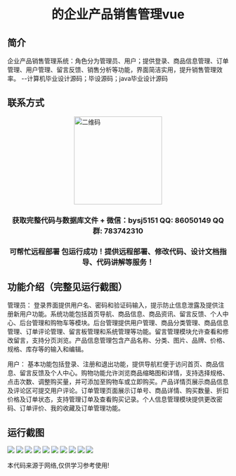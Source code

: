 <p><h1 align="center">的企业产品销售管理vue</h1></p>

## 简介
企业产品销售管理系统：角色分为管理员、用户；提供登录、商品信息管理、订单管理、用户管理、留言反馈、销售分析等功能，界面简洁实用，提升销售管理效率。    --计算机毕业设计源码；毕设源码；java毕业设计源码


## 联系方式
<img src="https://bs-1329754181.cos.ap-shanghai.myqcloud.com/wx.jpg" alt="二维码" style="display: block; margin: 0 auto;" width="200px">
<p><h3 align="center">获取完整代码与数据库文件 + 微信：bysj5151 QQ: 86050149 QQ群: 783742310</h3></p>
<p><h3 align="center">可帮忙远程部署 包运行成功！提供远程部署、修改代码、设计文档指导、代码讲解等服务！</h3></p>

## 功能介绍（完整见运行截图）
管理员： 登录界面提供用户名、密码和验证码输入，提示防止信息泄露及提供注册新用户功能。系统功能包括首页导航、商品信息、商品资讯、留言反馈、个人中心、后台管理和购物车等模块。后台管理提供用户管理、商品分类管理、商品信息管理、订单评论管理、留言板管理和系统管理等功能。留言管理模块允许查看和修改留言，支持分页浏览。产品信息管理包含产品名称、分类、图片、品牌、价格、规格、库存等的输入和编辑。

用户： 基本功能包括登录、注册和退出功能，提供导航栏便于访问首页、商品信息、留言反馈及个人中心。购物功能允许浏览商品缩略图和详情，支持选择规格、点击次数、调整购买量，并可添加至购物车或立即购买。产品详情页展示商品信息及评论区可提交用户评论。订单管理页面展示订单号、商品详情、购买数量、折扣价格及订单状态，支持管理订单及查看购买记录。个人信息管理模块提供更改密码、订单评价、我的收藏及订单管理功能。


## 运行截图
![](https://bs-1329754181.cos.ap-shanghai.myqcloud.com/ssm/EnterpriseProductSalesManagement/img/001.jpg)
![](https://bs-1329754181.cos.ap-shanghai.myqcloud.com/ssm/EnterpriseProductSalesManagement/img/002.jpg)
![](https://bs-1329754181.cos.ap-shanghai.myqcloud.com/ssm/EnterpriseProductSalesManagement/img/003.jpg)
![](https://bs-1329754181.cos.ap-shanghai.myqcloud.com/ssm/EnterpriseProductSalesManagement/img/004.jpg)
![](https://bs-1329754181.cos.ap-shanghai.myqcloud.com/ssm/EnterpriseProductSalesManagement/img/005.jpg)
![](https://bs-1329754181.cos.ap-shanghai.myqcloud.com/ssm/EnterpriseProductSalesManagement/img/006.jpg)
![](https://bs-1329754181.cos.ap-shanghai.myqcloud.com/ssm/EnterpriseProductSalesManagement/img/007.jpg)
![](https://bs-1329754181.cos.ap-shanghai.myqcloud.com/ssm/EnterpriseProductSalesManagement/img/008.jpg)
![](https://bs-1329754181.cos.ap-shanghai.myqcloud.com/ssm/EnterpriseProductSalesManagement/img/009.jpg)
![](https://bs-1329754181.cos.ap-shanghai.myqcloud.com/ssm/EnterpriseProductSalesManagement/img/010.jpg)

<p>本代码来源于网络,仅供学习参考使用!</p>
